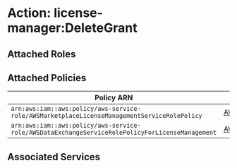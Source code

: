 # Action: license-manager:DeleteGrant

## Attached Roles

## Attached Policies

| Policy ARN | Policy Name |
|------------|-------------|
| `arn:aws:iam::aws:policy/aws-service-role/AWSMarketplaceLicenseManagementServiceRolePolicy` | [AWSMarketplaceLicenseManagementServiceRolePolicy](../policies.md#awsmarketplacelicensemanagementservicerolepolicy) |
| `arn:aws:iam::aws:policy/aws-service-role/AWSDataExchangeServiceRolePolicyForLicenseManagement` | [AWSDataExchangeServiceRolePolicyForLicenseManagement](../policies.md#awsdataexchangeservicerolepolicyforlicensemanagement) |

## Associated Services

